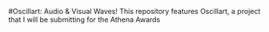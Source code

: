 #Oscillart: Audio & Visual Waves!
This repository features Oscillart, a project that I will be submitting for the Athena Awards
